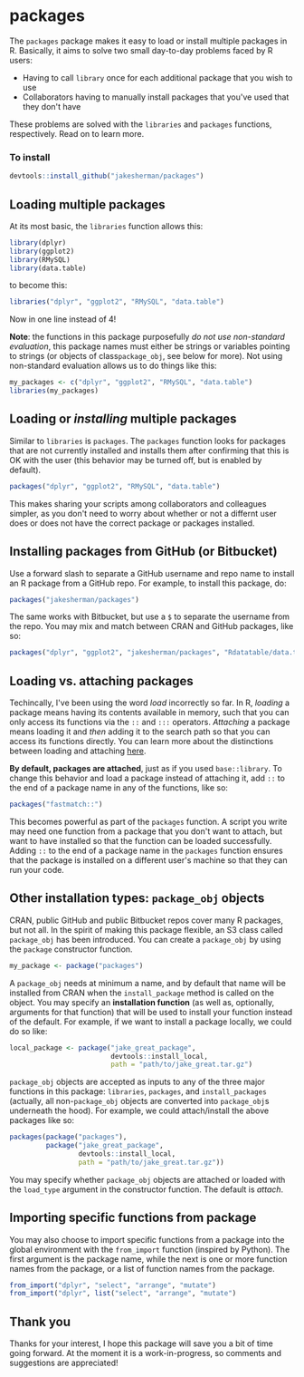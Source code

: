 # packages
The `packages` package makes it easy to load or install multiple packages in R. Basically, it aims to solve two small day-to-day problems faced by R users:

* Having to call `library` once for each additional package that you wish to use
* Collaborators having to manually install packages that you've used that they don't have

These problems are solved with the `libraries` and `packages` functions, respectively. Read on to learn more.

### To install

```r
devtools::install_github("jakesherman/packages")
```

## Loading multiple packages

At its most basic, the `libraries` function allows this:

```r
library(dplyr)
library(ggplot2)
library(RMySQL)
library(data.table)
```

to become this:

```r
libraries("dplyr", "ggplot2", "RMySQL", "data.table")
```

Now in one line instead of 4! 


**Note**: the functions in this package purposefully *do not use non-standard evaluation*, this package names must either be strings or variables pointing to strings (or objects of class`package_obj`, see below for more). Not using non-standard evaluation allows us to do things like this:

```r
my_packages <- c("dplyr", "ggplot2", "RMySQL", "data.table")
libraries(my_packages)
```


## Loading or *installing* multiple packages

Similar to `libraries` is `packages`. The `packages` function looks for packages that are not currently installed and installs them after confirming that this is OK with the user (this behavior may be turned off, but is enabled by default).

```r
packages("dplyr", "ggplot2", "RMySQL", "data.table")
```

This makes sharing your scripts among collaborators and colleagues simpler, as you don't need to worry about whether or not a differnt user does or does not have the correct package or packages installed.

## Installing packages from GitHub (or Bitbucket)

Use a forward slash to separate a GitHub username and repo name to install an R package from a GitHub repo. For example, to install this package, do:

```r
packages("jakesherman/packages")
```

The same works with Bitbucket, but use a `$` to separate the username from the repo. You may mix and match between CRAN and GitHub packages, like so:

```r
packages("dplyr", "ggplot2", "jakesherman/packages", "Rdatatable/data.table")
```

## Loading vs. attaching packages

Techincally, I've been using the word *load* incorrectly so far. In R, *loading* a package means having its contents available in memory, such that you can only access its functions via the `::` and `:::` operators. *Attaching* a package means loading it and *then* adding it to the search path so that you can access its functions directly. You can learn more about the distinctions between loading and attaching [here](http://r-pkgs.had.co.nz/namespace.html). 

**By default, packages are attached**, just as if you used `base::library`. To change this behavior and load a package instead of attaching it, add `::` to the end of a package name in any of the functions, like so:

```r
packages("fastmatch::")
```

This becomes powerful as part of the `packages` function. A script you write may need one function from a package that you don't want to attach, but want to have installed so that the function can be loaded successfully. Adding `::` to the end of a package name in the `packages` function ensures that the package is installed on a different user's machine so that they can run your code.

## Other installation types: `package_obj` objects

CRAN, public GitHub and public Bitbucket repos cover many R packages, but not all. In the spirit of making this package flexible, an S3 class called `package_obj` has been introduced. You can create a `package_obj` by using the `package` constructor function. 

```r
my_package <- package("packages")
```

A `package_obj` needs at minimum a name, and by default that name will be installed from CRAN when the `install_package` method is called on the object. You may specify an **installation function** (as well as, optionally, arguments for that function) that will be used to install your function instead of the default. For example, if we want to install a package locally, we could do so like:

```r
local_package <- package("jake_great_package", 
                         devtools::install_local, 
                         path = "path/to/jake_great.tar.gz")
```

`package_obj` objects are accepted as inputs to any of the three major functions in this package: `libraries`, `packages`, and `install_packages` (actually, all non-`package_obj` objects are converted into `package_obj`s underneath the hood). For example, we could attach/install the above packages like so:

```r
packages(package("packages"), 
         package("jake_great_package", 
                 devtools::install_local, 
                 path = "path/to/jake_great.tar.gz"))
```

You may specify whether `package_obj` objects are attached or loaded with the `load_type` argument in the constructor function. The default is *attach*.

## Importing specific functions from package

You may also choose to import specific functions from a package into the global environment with the `from_import` function (inspired by Python). The first argument is the package name, while the next is one or more function names from the package, or a list of function names from the package.

```r
from_import("dplyr", "select", "arrange", "mutate")
from_import("dplyr", list("select", "arrange", "mutate")
```

## Thank you

Thanks for your interest, I hope this package will save you a bit of time going forward. At the moment it is a work-in-progress, so comments and suggestions are appreciated! 
